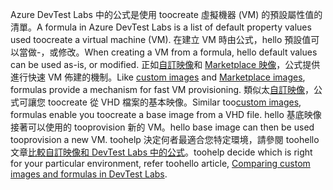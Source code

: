 <span data-ttu-id="99279-101">Azure DevTest Labs 中的公式是使用 toocreate 虛擬機器 (VM) 的預設屬性值的清單。</span><span class="sxs-lookup"><span data-stu-id="99279-101">A formula in Azure DevTest Labs is a list of default property values used toocreate a virtual machine (VM).</span></span> <span data-ttu-id="99279-102">在建立 VM 時由公式，hello 預設值可以當做-，或修改。</span><span class="sxs-lookup"><span data-stu-id="99279-102">When creating a VM from a formula, hello default values can be used as-is, or modified.</span></span> <span data-ttu-id="99279-103">正如[自訂映像](../articles/devtest-lab/devtest-lab-create-template.md)和 [Marketplace 映像](../articles/devtest-lab/devtest-lab-configure-marketplace-images.md)，公式提供進行快速 VM 佈建的機制。</span><span class="sxs-lookup"><span data-stu-id="99279-103">Like [custom images](../articles/devtest-lab/devtest-lab-create-template.md) and [Marketplace images](../articles/devtest-lab/devtest-lab-configure-marketplace-images.md), formulas provide a mechanism for fast VM provisioning.</span></span> <span data-ttu-id="99279-104">類似太[自訂映像](../articles/devtest-lab/devtest-lab-create-template.md)，公式可讓您 toocreate 從 VHD 檔案的基本映像。</span><span class="sxs-lookup"><span data-stu-id="99279-104">Similar too[custom images](../articles/devtest-lab/devtest-lab-create-template.md), formulas enable you toocreate a base image from a VHD file.</span></span> <span data-ttu-id="99279-105">hello 基底映像接著可以使用的 tooprovision 新的 VM。</span><span class="sxs-lookup"><span data-stu-id="99279-105">hello base image can then be used tooprovision a new VM.</span></span> <span data-ttu-id="99279-106">toohelp 決定何者最適合您特定環境，請參閱 toohello 文章[比較自訂映像和 DevTest Labs 中的公式](../articles/devtest-lab/devtest-lab-comparing-vm-base-image-types.md)。</span><span class="sxs-lookup"><span data-stu-id="99279-106">toohelp decide which is right for your particular environment, refer toohello article, [Comparing custom images and formulas in DevTest Labs](../articles/devtest-lab/devtest-lab-comparing-vm-base-image-types.md).</span></span>

